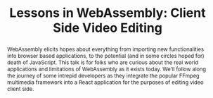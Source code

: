 ---
title: "Lessons in WebAssembly: Client Side Video Editing"
speaker: Megan Slater
event: CascadiaJS 2018
tags: ["Web Assembly", "Video", "React.js"]
abstract: "WebAssembly elicits hopes about everything from importing new functionalities into browser based applications, to the potential (and in some circles hoped for) death of JavaScript. This talk is for folks who are curious about the real world applications and limitations of WebAssembly as it exists today. We'll follow along the journey of some intrepid developers as they integrate the popular FFmpeg multimedia framework into a React application for the purposes of editing video client side."
ytId: ziXYqUZqaEk
layout: talk
---